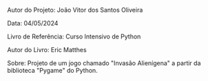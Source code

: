 Autor do Projeto: João Vitor dos Santos Oliveira

Data: 04/05/2024

Livro de Referência: Curso Intensivo de Python

Autor do Livro: Eric Matthes

Sobre: Projeto de um jogo chamado "Invasão Alienígena" a partir da biblioteca "Pygame" do Python.
